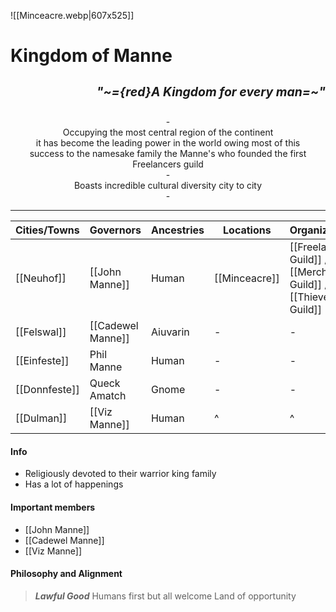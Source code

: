 ![[Minceacre.webp|607x525]]

# Kingdom of Manne<p align="right"><small><sub>*"~={red}A Kingdom for every man=~"*</sub></p></small>
<center>-</center>
<center> Occupying the most central region of the continent   </center>
<center>it has become the leading power in the world owing most of this   </center>
<center> success to the namesake family the Manne's who founded the first   </center>
<center>Freelancers guild</center>
<center>-</center>
<center>Boasts incredible cultural diversity city to city </center>
<center>-</center>

---

| Cities/Towns  | Governors         | Ancestries | Locations     | Organizations                                                    | Allies                              | Enemies                                           |
| ------------- | ----------------- | ---------- | ------------- | ---------------------------------------------------------------- | ----------------------------------- | ------------------------------------------------- |
| [[Neuhof]]    | [[John Manne]]    | Human      | [[Minceacre]] | [[Freelancer's Guild]] / [[Merchant's Guild]] / [[Thieves Guild]] | [[Obberan]] /[[The Gilded council]] | [[The Principality of Kon]] / [[Nation of Ayano]] |
| [[Felswal]]   | [[Cadewel Manne]] | Aiuvarin   | -             | -                                                                |                                     |                                                   |
| [[Einfeste]]  | Phil Manne        | Human      | -             | -                                                                |                                     |                                                   |
| [[Donnfeste]] | Queck Amatch      | Gnome      | -             | -                                                                |                                     |                                                   |
| [[Dulman]]    | [[Viz Manne]]     | Human      | ^             | ^                                                                |                                     |                                                   |
#### Info
- Religiously devoted to their warrior king family
- Has a lot of happenings 
#### Important members 
- [[John Manne]]
- [[Cadewel Manne]]
- [[Viz Manne]]
#### Philosophy and Alignment
> ***Lawful Good*** 
> Humans first but all welcome 
> Land of opportunity 

